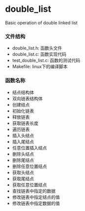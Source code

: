 # double_list
Basic operation of double linked list

### 文件结构
- double_list.h: 函数头文件
- double_list.c: 函数实现代码
- test_double_list.c: 函数的测试代码
- Makefile: linux下的编译脚本

### 函数名称
- 结点结构体
- 双向链表结构体
- 创建结点
- 初始化链表
- 释放链表
- 获取链表长度
- 遍历链表
- 插入头结点
- 插入尾结点
- 任意位置插入结点 
- 删除头结点
- 删除尾结点
- 删除任意位置结点
- 获取头结点
- 获取尾结点
- 获取任意位置结点
- 查找链表中指定的数据
- 修改链表中指定结点的值
- 修改链表中指定数据的值
